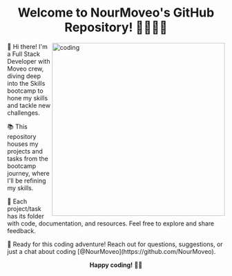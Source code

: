 <h1 align="center">Welcome to NourMoveo's GitHub Repository! 👋🏻👋🏻</h1>
<img align="right" alt="coding" width=400 src="https://mir-s3-cdn-cf.behance.net/project_modules/disp/601014116770475.6068beff4640a.gif" />
<p align="left">🚀 Hi there! I'm a Full Stack Developer with Moveo crew, diving deep into the Skills bootcamp to hone my skills and tackle new challenges.</p>

<p align="left">📚 This repository houses my projects and tasks from the bootcamp journey, where I'll be refining my skills.</p>

<p align="left">📂 Each project/task has its folder with code, documentation, and resources. Feel free to explore and share feedback.</p>

<p align="left">🌟 Ready for this coding adventure! Reach out for questions, suggestions, or just a chat about coding [@NourMoveo](https://github.com/NourMoveo).</p>

<p align="center"><strong>Happy coding!</strong> 🚀✨</p>
